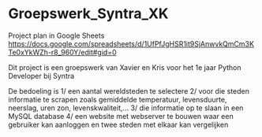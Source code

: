 # Groepswerk_Syntra_XK

Project plan in Google Sheets
https://docs.google.com/spreadsheets/d/1UfPfJgHSR1it9SjAnwvkQmCm3KTe0xYkWZh-r8_960Y/edit#gid=0

Dit project is een groepswerk van Xavier en Kris voor het 1e jaar Python Developer bij Syntra

De bedoeling is 
1/ een aantal wereldsteden te selectere
2/ voor die steden informatie te scrapen zoals gemiddelde temperatuur, levensduurte, neerslag, uren zon, levenskwaliteit,...
3/ die informatie op te slaan in een MySQL database
4/ een website met webserver te bouwen waar een gebruiker kan aanloggen en twee steden met elkaar kan vergelijken
